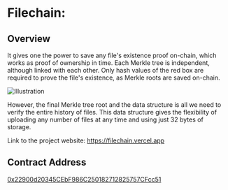 
# Filechain:

## Overview

It gives one the power to save any file's existence proof on-chain, which works as proof of ownership in time. Each Merkle tree is independent, although linked with each other. Only hash values of the red box are required to prove the file's existence, as Merkle roots are saved on-chain. 

![Illustration](https://filechain.vercel.app/static/media/1.9215af35578ecead8a07.png)

However, the final Merkle tree root and the data structure is all we need to verify the entire history of files. This data structure gives the flexibility of uploading any number of files at any time and using just 32 bytes of storage.

Link to the project website: https://filechain.vercel.app

## Contract Address

[0x22900d20345CEbF986C250182712825757CFcc51](https://mumbai.polygonscan.com/address/0x22900d20345CEbF986C250182712825757CFcc51)
